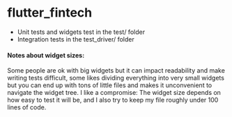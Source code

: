 # flutter_fintech

- Unit tests and widgets test in the test/ folder
- Integration tests in the test_driver/ folder

#### Notes about widget sizes:
Some people are ok with big widgets but it can impact readability and make writing tests difficult, some likes dividing everything into very small widgets but you can end up with tons of little files and makes it unconvenient to navigate the widget tree.
I like a compromise: The widget size depends on how easy to test it will be, and I also try to keep my file roughly under 100 lines of code.
